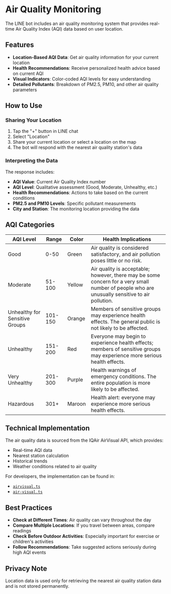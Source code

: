 # Air Quality Monitoring

The LINE bot includes an air quality monitoring system that provides real-time Air Quality Index (AQI) data based on user location.

## Features

- **Location-Based AQI Data**: Get air quality information for your current location
- **Health Recommendations**: Receive personalized health advice based on current AQI
- **Visual Indicators**: Color-coded AQI levels for easy understanding
- **Detailed Pollutants**: Breakdown of PM2.5, PM10, and other air quality parameters

## How to Use

### Sharing Your Location

1. Tap the "+" button in LINE chat
2. Select "Location"
3. Share your current location or select a location on the map
4. The bot will respond with the nearest air quality station's data

### Interpreting the Data

The response includes:

- **AQI Value**: Current Air Quality Index number
- **AQI Level**: Qualitative assessment (Good, Moderate, Unhealthy, etc.)
- **Health Recommendations**: Actions to take based on the current conditions
- **PM2.5 and PM10 Levels**: Specific pollutant measurements
- **City and Station**: The monitoring location providing the data

## AQI Categories

| AQI Level | Range | Color | Health Implications |
|-----------|-------|-------|---------------------|
| Good | 0-50 | Green | Air quality is considered satisfactory, and air pollution poses little or no risk. |
| Moderate | 51-100 | Yellow | Air quality is acceptable; however, there may be some concern for a very small number of people who are unusually sensitive to air pollution. |
| Unhealthy for Sensitive Groups | 101-150 | Orange | Members of sensitive groups may experience health effects. The general public is not likely to be affected. |
| Unhealthy | 151-200 | Red | Everyone may begin to experience health effects; members of sensitive groups may experience more serious health effects. |
| Very Unhealthy | 201-300 | Purple | Health warnings of emergency conditions. The entire population is more likely to be affected. |
| Hazardous | 301+ | Maroon | Health alert: everyone may experience more serious health effects. |

## Technical Implementation

The air quality data is sourced from the IQAir AirVisual API, which provides:

- Real-time AQI data
- Nearest station calculation
- Historical trends
- Weather conditions related to air quality

For developers, the implementation can be found in:
- [`airvisual.ts`](../src/features/air-quality/services/airvisual.ts)
- [`air-visual.ts`](../src/features/air-quality/types/air-visual.ts)

## Best Practices

- **Check at Different Times**: Air quality can vary throughout the day
- **Compare Multiple Locations**: If you travel between areas, compare readings
- **Check Before Outdoor Activities**: Especially important for exercise or children's activities
- **Follow Recommendations**: Take suggested actions seriously during high AQI events

## Privacy Note

Location data is used only for retrieving the nearest air quality station data and is not stored permanently.
